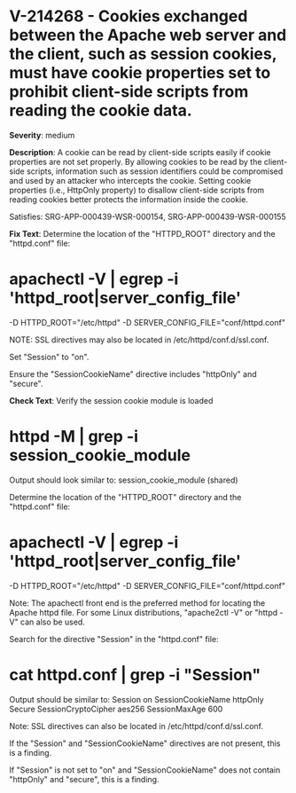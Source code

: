 # V-214268 - Cookies exchanged between the Apache web server and the client, such as session cookies, must have cookie properties set to prohibit client-side scripts from reading the cookie data.

**Severity**: medium

**Description**:
A cookie can be read by client-side scripts easily if cookie properties are not set properly. By allowing cookies to be read by the client-side scripts, information such as session identifiers could be compromised and used by an attacker who intercepts the cookie. Setting cookie properties (i.e., HttpOnly property) to disallow client-side scripts from reading cookies better protects the information inside the cookie.

Satisfies: SRG-APP-000439-WSR-000154, SRG-APP-000439-WSR-000155

**Fix Text**:
Determine the location of the "HTTPD_ROOT" directory and the "httpd.conf" file:

# apachectl -V | egrep -i 'httpd_root|server_config_file'
-D HTTPD_ROOT="/etc/httpd"
-D SERVER_CONFIG_FILE="conf/httpd.conf"
 
NOTE: SSL directives may also be located in /etc/httpd/conf.d/ssl.conf.

Set "Session" to "on".

Ensure the "SessionCookieName" directive includes "httpOnly" and "secure".

**Check Text**:
Verify the session cookie module is loaded

# httpd -M | grep -i session_cookie_module
Output should look similar to: session_cookie_module (shared)

Determine the location of the "HTTPD_ROOT" directory and the "httpd.conf" file:

# apachectl -V | egrep -i 'httpd_root|server_config_file'
-D HTTPD_ROOT="/etc/httpd"
-D SERVER_CONFIG_FILE="conf/httpd.conf"

Note: The apachectl front end is the preferred method for locating the Apache httpd file. For some Linux distributions, "apache2ctl -V" or  "httpd -V" can also be used. 

Search for the directive "Session" in the "httpd.conf" file:

# cat httpd.conf  | grep -i "Session"
Output should be similar to: 
Session on
SessionCookieName httpOnly Secure
SessionCryptoCipher aes256
SessionMaxAge 600

Note: SSL directives can also be located in /etc/httpd/conf.d/ssl.conf.

If the "Session" and "SessionCookieName" directives are not present, this is a finding.

If "Session" is not set to "on" and "SessionCookieName" does not contain "httpOnly" and "secure", this is a finding.

